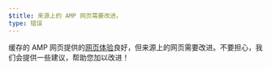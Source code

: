 ```yaml
---
$title: 来源上的 AMP 网页需要改进。
type: 错误
---
```


缓存的 AMP 网页提供的[网页体验](https://developers.google.com/search/docs/guides/page-experience)良好，但来源上的网页需要改进。不要担心，我们会提供一些建议，帮助您加以改进！
